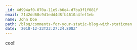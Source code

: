 ```yaml
---
_id: 4d994af0-070a-11e9-b6e4-d7ba3f1f081f
email: 2142dd60c9d1edd4d8fb4610a4fef1eb
name: John Doe
path: /blog/comments-for-your-static-blog-with-staticman
date: '2018-12-23T23:27:24.808Z'
---
```

cool!
